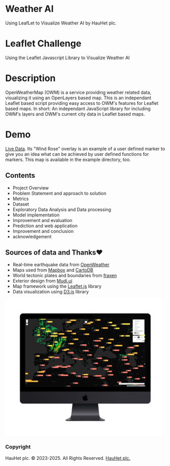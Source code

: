# Weather AI
Using LeafLet to Visualize Weather AI by HauHet plc.

# Leaflet Challenge
Using the Leaflet Javascript Library to Visualize  Weather AI

# Description
OpenWeatherMap (OWM) is a service providing weather related data, visualizing it using an OpenLayers based map. This is an independant Leaflet based script providing easy access to OWM's features for Leaflet based maps.
In short: An independant JavaScript library for including OWM's layers and OWM's current city data in Leaflet based maps.

# Demo
 [Live Data](https://hauhet.co/app/Weather/).
 Its "Wind Rose" overlay is an example of a user defined marker to give you an idea what can be achieved by user defined functions for markers. This map is available in the example directory, too.

 ## Contents

   * Project Overview
   * Problem Statement and approach to solution
   * Metrics 
   * Dataset 
   * Exploratory Data Analysis and Data processing
   * Model implementation
   * Improvement and evaluation
   * Prediction and web application
   * Improvement and conclusion
   * acknowledgement


## Sources of data and Thanks❤️

*   Real-time earthquake data from [OpenWeather](https://openweathermap.org/)  
*   Maps used from [Mapbox](https://www.mapbox.com/) and [CartoDB](https://carto.com/)
*   World tectonic plates and boundaries from [fraxen](https://github.com/fraxen/tectonicplates)
*   Exterior design from [Mudi.ui](https://www.mdui.org/)
*   Map framework using the [Leaflet.js](https://leafletjs.com/) library
*   Data visualization using [D3.js](https://d3js.org/) library



![Weather AI](images/Weather.png) 



### Copyright

HauHet plc. © 2023-2025. All Rights Reserved. [HauHet plc.](https://hauhet.co/)
